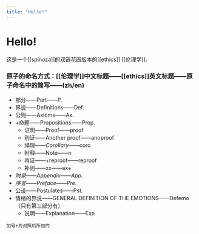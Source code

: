 ```yaml
---
title: "Hello!"
---
```


# Hello!

这是一个[[spinoza]]的双链花园版本的[[ethics]] [[伦理学]]。

### 原子的命名方式：[[伦理学]]中文标题——[[ethics]]英文标题——原子命名中的简写——(zh/en)
- 部分——Part——P.
- 界说——Definitions——Def.
- 公则——Axioms——Ax.
- +命题——Propositions——Prop.
	- 证明——Proof——proof
	- 别证——Another proof——anoproof
	- 绎理——_Corollary_——coro
	- 附释——Note——n
	- 再证——+reproof——reproof
	- 补则——xx——ax+
- *附录——Appendix——App.*
- *序言——Preface——Pre.*
- 公设——Postulates——Pst.
- 情绪的界说——GENERAL DEFINITION OF THE EMOTIONS——Defemo（只有第三部分有）
	- 说明——Explanation——Exp

```
加号+为对照后所加的
```
